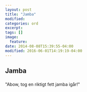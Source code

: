 ```yaml
---
layout: post
title: "Jamba"
modified:
categories: ord
excerpt:
tags: []
image:
  feature:
date: 2014-08-08T15:39:55-04:00
modified: 2016-06-01T14:19:19-04:00
---
```


## Jamba

###   

"Abow, tog en riktigt fett jamba igår!"
